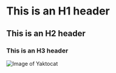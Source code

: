 # This is an H1 header
## This is an H2 header
### This is an H3 header
![Image of Yaktocat](https://octodex.github.com/images/yaktocat.png)
